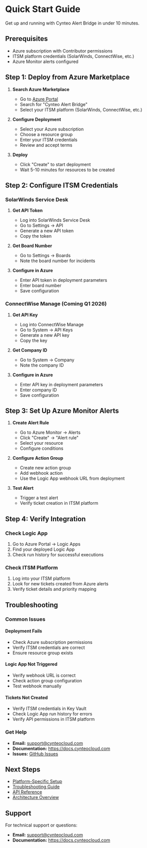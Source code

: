# Quick Start Guide

Get up and running with Cynteo Alert Bridge in under 10 minutes.

## Prerequisites

- Azure subscription with Contributor permissions
- ITSM platform credentials (SolarWinds, ConnectWise, etc.)
- Azure Monitor alerts configured

## Step 1: Deploy from Azure Marketplace

1. **Search Azure Marketplace**
   - Go to [Azure Portal](https://portal.azure.com)
   - Search for "Cynteo Alert Bridge"
   - Select your ITSM platform (SolarWinds, ConnectWise, etc.)

2. **Configure Deployment**
   - Select your Azure subscription
   - Choose a resource group
   - Enter your ITSM credentials
   - Review and accept terms

3. **Deploy**
   - Click "Create" to start deployment
   - Wait 5-10 minutes for resources to be created

## Step 2: Configure ITSM Credentials

### **SolarWinds Service Desk**
1. **Get API Token**
   - Log into SolarWinds Service Desk
   - Go to Settings → API
   - Generate a new API token
   - Copy the token

2. **Get Board Number**
   - Go to Settings → Boards
   - Note the board number for incidents

3. **Configure in Azure**
   - Enter API token in deployment parameters
   - Enter board number
   - Save configuration

### **ConnectWise Manage** (Coming Q1 2026)
1. **Get API Key**
   - Log into ConnectWise Manage
   - Go to System → API Keys
   - Generate a new API key
   - Copy the key

2. **Get Company ID**
   - Go to System → Company
   - Note the company ID

3. **Configure in Azure**
   - Enter API key in deployment parameters
   - Enter company ID
   - Save configuration

## Step 3: Set Up Azure Monitor Alerts

1. **Create Alert Rule**
   - Go to Azure Monitor → Alerts
   - Click "Create" → "Alert rule"
   - Select your resource
   - Configure conditions

2. **Configure Action Group**
   - Create new action group
   - Add webhook action
   - Use the Logic App webhook URL from deployment

3. **Test Alert**
   - Trigger a test alert
   - Verify ticket creation in ITSM platform

## Step 4: Verify Integration

### **Check Logic App**
1. Go to Azure Portal → Logic Apps
2. Find your deployed Logic App
3. Check run history for successful executions

### **Check ITSM Platform**
1. Log into your ITSM platform
2. Look for new tickets created from Azure alerts
3. Verify ticket details and priority mapping

## Troubleshooting

### **Common Issues**

#### **Deployment Fails**
- Check Azure subscription permissions
- Verify ITSM credentials are correct
- Ensure resource group exists

#### **Logic App Not Triggered**
- Verify webhook URL is correct
- Check action group configuration
- Test webhook manually

#### **Tickets Not Created**
- Verify ITSM credentials in Key Vault
- Check Logic App run history for errors
- Verify API permissions in ITSM platform

### **Get Help**
- **Email:** support@cynteocloud.com
- **Documentation:** https://docs.cynteocloud.com
- **Issues:** [GitHub Issues](https://github.com/cynteo/cynteo-alert-bridge-docs/issues)

## Next Steps

- [Platform-Specific Setup](platforms/)
- [Troubleshooting Guide](troubleshooting.md)
- [API Reference](api-reference.md)
- [Architecture Overview](architecture.md)

## Support

For technical support or questions:
- **Email:** support@cynteocloud.com
- **Documentation:** https://docs.cynteocloud.com
